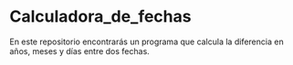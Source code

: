 # Calculadora_de_fechas
En este repositorio encontrarás un programa que calcula la diferencia en años, meses y días entre dos fechas.
